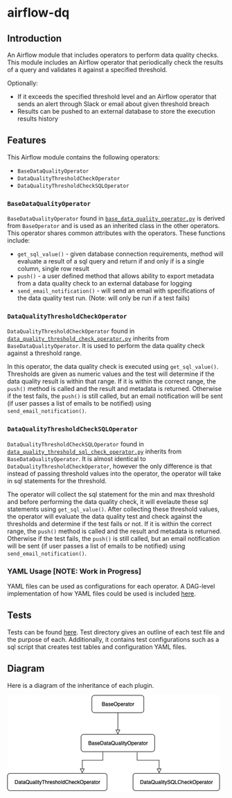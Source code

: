 # airflow-dq

## Introduction
An Airflow module that includes operators to perform data quality checks. This module includes an Airflow operator that periodically check the results of a query and validates it against a specified threshold.  

Optionally: 

 - If it exceeds the specified threshold level and an Airflow operator that sends an alert through Slack or email about given threshold breach
 - Results can be pushed to an external database to store the execution results history

## Features
This Airflow module contains the following operators:
- `BaseDataQualityOperator`
- `DataQualityThresholdCheckOperator`
- `DataQualityThresholdCheckSQLOperator`

### `BaseDataQualityOperator`
`BaseDataQualityOperator` found in [`base_data_quality_operator.py`](plugins/base_data_quality_operator.py) is derived from `BaseOperator` and is used as an inherited class in the other operators. This operator shares common attributes with the operators. These functions include:
- `get_sql_value()` - given database connection requirements, method will evaluate a result of a sql query and return if and only if is a single column, single row result
- `push()` - a user defined method that allows ability to export metadata from a data quality check to an external database for logging
- `send_email_notification()` - will send an email with specifications of the data quality test run. (Note: will only be run if a test fails)

### `DataQualityThresholdCheckOperator`
`DataQualityThresholdCheckOperator` found in [`data_quality_threshold_check_operator.py`](plugins/data_quality_threshold_check_operator.py) inherits from `BaseDataQualityOperator`. It is used to perform the data quality check against a threshold range. 

In this operator, the data quality check is executed using `get_sql_value()`. Thresholds are given as numeric values and the test will determine if the data quality result is within that range. If it is within the correct range, the `push()` method is called and the result and metadata is returned. Otherwise if the test fails, the `push()` is still called, but an email notification will be sent (if user passes a list of emails to be notified) using `send_email_notification()`.

### `DataQualityThresholdCheckSQLOperator`
`DataQualityThresholdCheckSQLOperator` found in [`data_quality_threshold_sql_check_operator.py`](plugins/data_quality_threshold_sql_check_operator.py) inherits from `BaseDataQualityOperator`. It is almost identical to `DataQualityThresholdCheckOperator`, however the only difference is that instead of passing threshold values into the operator, the operator will take in sql statements for the threshold.

The operator will collect the sql statement for the min and max threshold and before performing the data quality check, it will evelaute these sql statements using `get_sql_value()`. After collecting these threshold values, the operator will evaluate the data quality test and check against the thresholds and determine if the test fails or not. If it is within the correct range, the `push()` method is called and the result and metadata is returned. Otherwise if the test fails, the `push()` is still called, but an email notification will be sent (if user passes a list of emails to be notified) using `send_email_notification()`.

### YAML Usage [NOTE: Work in Progress]
YAML files can be used as configurations for each operator. A DAG-level implementation of how YAML files could be used is included [here](example_dag/example_data_quality_check_dag.py).

## Tests
Tests can be found [here](tests). Test directory gives an outline of each test file and the purpose of each. Additionally, it contains test configurations such as a sql script that creates test tables and configuration YAML files.

## Diagram
Here is a diagram of the inheritance of each plugin.

![data quality diagram](DataQualityModule.jpg)
